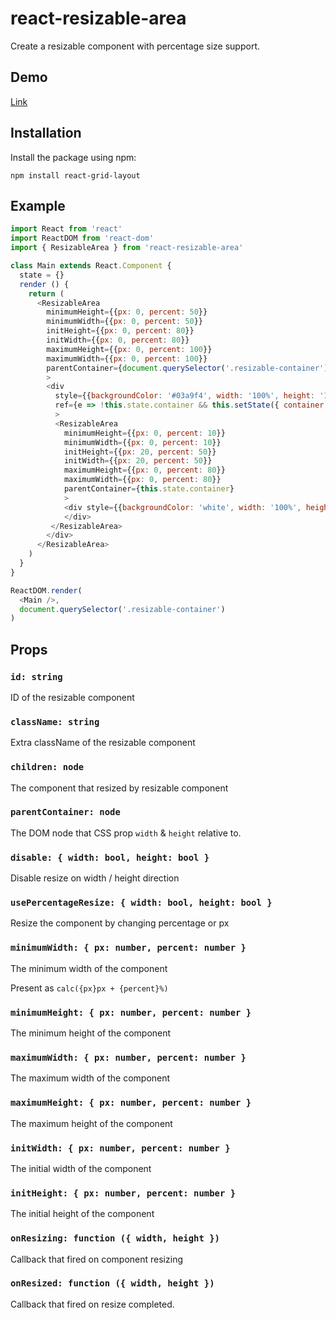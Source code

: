 # react-resizable-area

Create a resizable component with percentage size support.

## Demo

[Link](https://kochiyaocean.github.io/react-resizable-area/demo/)

## Installation
Install the package using npm:

```
npm install react-grid-layout
```

## Example

```javascript
import React from 'react'
import ReactDOM from 'react-dom'
import { ResizableArea } from 'react-resizable-area'

class Main extends React.Component {
  state = {}
  render () {
    return (
      <ResizableArea
        minimumHeight={{px: 0, percent: 50}}
        minimumWidth={{px: 0, percent: 50}}
        initHeight={{px: 0, percent: 80}}
        initWidth={{px: 0, percent: 80}}
        maximumHeight={{px: 0, percent: 100}}
        maximumWidth={{px: 0, percent: 100}}
        parentContainer={document.querySelector('.resizable-container')}
        >
        <div
          style={{backgroundColor: '#03a9f4', width: '100%', height: '100%'}}
          ref={e => !this.state.container && this.setState({ container: e })}
          >
          <ResizableArea
            minimumHeight={{px: 0, percent: 10}}
            minimumWidth={{px: 0, percent: 10}}
            initHeight={{px: 20, percent: 50}}
            initWidth={{px: 20, percent: 50}}
            maximumHeight={{px: 0, percent: 80}}
            maximumWidth={{px: 0, percent: 80}}
            parentContainer={this.state.container}
            >
            <div style={{backgroundColor: 'white', width: '100%', height: '100%'}}>
            </div>
         </ResizableArea>
        </div>
      </ResizableArea>
    )
  }
}

ReactDOM.render(
  <Main />,
  document.querySelector('.resizable-container')
)
```

## Props

### `id: string`

ID of the resizable component

### `className: string`

Extra className of the resizable component

### `children: node`

The component that resized by resizable component

### `parentContainer: node`

The DOM node that CSS prop `width` & `height` relative to.

### `disable: { width: bool, height: bool }`

Disable resize on width / height direction

### `usePercentageResize: { width: bool, height: bool }`

Resize the component by changing percentage or px

### `minimumWidth: { px: number, percent: number }`

The minimum width of the component

Present as `calc({px}px + {percent}%)`

### `minimumHeight: { px: number, percent: number }`

The minimum height of the component

### `maximumWidth: { px: number, percent: number }`

The maximum width of the component

### `maximumHeight: { px: number, percent: number }`

The maximum height of the component

### `initWidth: { px: number, percent: number }`

The initial width of the component

### `initHeight: { px: number, percent: number }`

The initial height of the component

### `onResizing: function ({ width, height })`

Callback that fired on component resizing

### `onResized: function ({ width, height })`

Callback that fired on resize completed.

